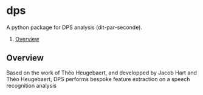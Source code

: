 # dps

A python package for DPS analysis (dit-par-seconde).

1. [Overview](#overview)

## Overview

Based on the work of Théo Heugebaert, and developped by Jacob Hart and Théo Heugebaert, DPS performs bespoke feature extraction on a speech recognition analysis